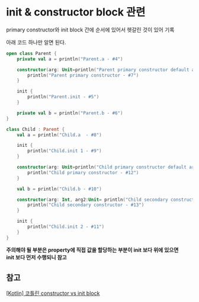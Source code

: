 # init & constructor block 관련

primary constructor와 init block 간에 순서에 있어서 헷갈린 것이 있어 기록  

아래 코드 하나만 알면 된다.

```kotlin
open class Parent {
    private val a = println("Parent.a - #4")

    constructor(arg: Unit=println("Parent primary constructor default argument - #3")) {
        println("Parent primary constructor - #7")
    }

    init {
        println("Parent.init - #5")
    }

    private val b = println("Parent.b - #6")
}

class Child : Parent {
    val a = println("Child.a  - #8")

    init {
        println("Child.init 1 - #9")
    }

    constructor(arg: Unit=println("Child primary constructor default argument - #2")) : super() {
        println("Child primary constructor - #12")
    }

    val b = println("Child.b - #10")

    constructor(arg: Int, arg2:Unit= println("Child secondary constructor default argument - #1")): this() {
        println("Child secondary constructor - #13")
    }

    init {
        println("Child.init 2 - #11")
    }
}
```
**주의해야 될 부분은 property에 직접 값을 할당하는 부분이 init 보다 위에 있으면  
init 보다 먼저 수행되니 참고**

## 참고

[[Kotlin] 코틀린 constructor vs init block](https://tourspace.tistory.com/122)